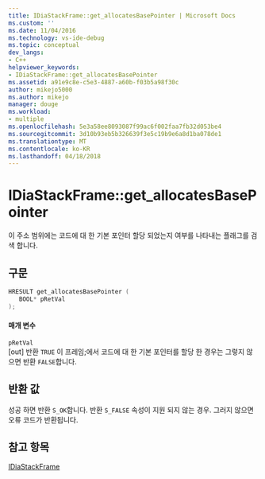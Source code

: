 ```yaml
---
title: IDiaStackFrame::get_allocatesBasePointer | Microsoft Docs
ms.custom: ''
ms.date: 11/04/2016
ms.technology: vs-ide-debug
ms.topic: conceptual
dev_langs:
- C++
helpviewer_keywords:
- IDiaStackFrame::get_allocatesBasePointer
ms.assetid: a91e9c8e-c5e3-4887-a60b-f03b5a98f30c
author: mikejo5000
ms.author: mikejo
manager: douge
ms.workload:
- multiple
ms.openlocfilehash: 5e3a58ee8093087f99ac6f002faa7fb32d053be4
ms.sourcegitcommit: 3d10b93eb5b326639f3e5c19b9e6a8d1ba078de1
ms.translationtype: MT
ms.contentlocale: ko-KR
ms.lasthandoff: 04/18/2018
---
```

# <a name="idiastackframegetallocatesbasepointer"></a>IDiaStackFrame::get_allocatesBasePointer
이 주소 범위에는 코드에 대 한 기본 포인터 할당 되었는지 여부를 나타내는 플래그를 검색 합니다.  
  
## <a name="syntax"></a>구문  
  
```C++  
HRESULT get_allocatesBasePointer (   
   BOOL* pRetVal  
);  
```  
  
#### <a name="parameters"></a>매개 변수  
 `pRetVal`  
 [out] 반환 `TRUE` 이 프레임;에서 코드에 대 한 기본 포인터를 할당 한 경우는 그렇지 않으면 반환 `FALSE`합니다.  
  
## <a name="return-value"></a>반환 값  
 성공 하면 반환 `S_OK`합니다. 반환 `S_FALSE` 속성이 지원 되지 않는 경우. 그러지 않으면 오류 코드가 반환됩니다.  
  
## <a name="see-also"></a>참고 항목  
 [IDiaStackFrame](../../debugger/debug-interface-access/idiastackframe.md)